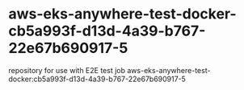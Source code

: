 # aws-eks-anywhere-test-docker-cb5a993f-d13d-4a39-b767-22e67b690917-5
repository for use with E2E test job aws-eks-anywhere-test-docker:cb5a993f-d13d-4a39-b767-22e67b690917-5
